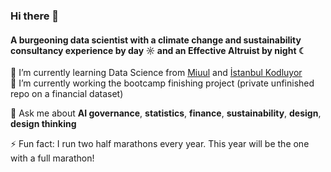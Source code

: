 ### Hi there 👋

#### A burgeoning data scientist with a climate change and sustainability consultancy experience by day ☼ and an Effective Altruist by night ☾
  
🌱 I’m currently learning Data Science from [Miuul](https://miuul.com) and [İstanbul Kodluyor](https://istanbulkodluyor.com/istanbul-kodluyor)<br>
🏦 I’m currently working the bootcamp finishing project (private unfinished repo on a financial dataset)

💬 Ask me about **AI governance**, **statistics**, **finance**, **sustainability**, **design**, **design thinking**

⚡ Fun fact: I run two half marathons every year. This year will be the one with a full marathon!
